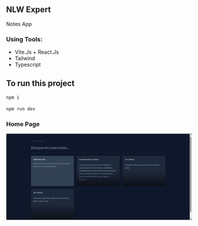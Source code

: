 ## NLW Expert 

Notes App

### Using Tools:

 - Vite.Js + React.Js
 - Tailwind
 - Typescript

## To run this project

```bash
npm i
```
```bash
npm run dev
```

### Home Page

![home](public/home.png)
